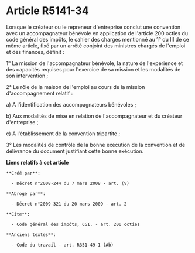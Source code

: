 # Article R5141-34

Lorsque le créateur ou le repreneur d'entreprise conclut une convention avec un accompagnateur bénévole en application de
l'article 200 octies du code général des impôts, le cahier des charges mentionné au 1° du III de ce même article, fixé par un
arrêté conjoint des ministres chargés de l'emploi et des finances, définit : 

1° La mission de l'accompagnateur bénévole, la nature de l'expérience et des capacités requises pour l'exercice de sa mission
et les modalités de son intervention ; 

2° Le rôle de la maison de l'emploi au cours de la mission d'accompagnement relatif : 

a) A l'identification des accompagnateurs bénévoles ; 

b) Aux modalités de mise en relation de l'accompagnateur et du créateur d'entreprise ; 

c) A l'établissement de la convention tripartite ; 

3° Les modalités de contrôle de la bonne exécution de la convention et de délivrance du document justifiant cette bonne
exécution.

**Liens relatifs à cet article**

	**Créé par**:

	  - Décret n°2008-244 du 7 mars 2008 - art. (V)

	**Abrogé par**:

	  - Décret n°2009-321 du 20 mars 2009 - art. 2

	**Cite**:

	  - Code général des impôts, CGI. - art. 200 octies

	**Anciens textes**:

	  - Code du travail - art. R351-49-1 (Ab)
